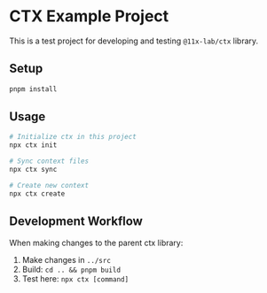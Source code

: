 # CTX Example Project

This is a test project for developing and testing `@11x-lab/ctx` library.

## Setup

```bash
pnpm install
```

## Usage

```bash
# Initialize ctx in this project
npx ctx init

# Sync context files
npx ctx sync

# Create new context
npx ctx create
```

## Development Workflow

When making changes to the parent ctx library:

1. Make changes in `../src`
2. Build: `cd .. && pnpm build`
3. Test here: `npx ctx [command]`
